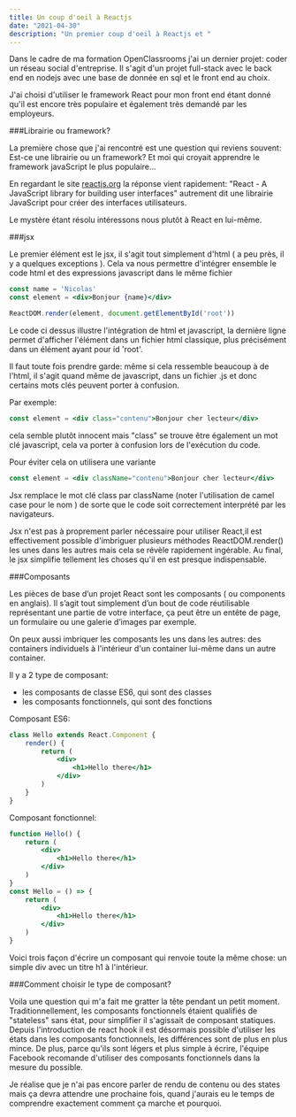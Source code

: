 ```yaml
---
title: Un coup d'oeil à Reactjs
date: "2021-04-30"
description: "Un premier coup d'oeil à Reactjs et "
---
```


Dans le cadre de ma formation OpenClassrooms j'ai un dernier projet: coder un réseau social d'entreprise. Il s'agit  d'un projet full-stack avec le back end en nodejs avec une base de donnée en sql et le front end au choix. 

J'ai choisi d'utiliser le framework React pour mon front end étant donné qu'il est encore très populaire et également très demandé par les employeurs.

###Librairie ou framework?

La première chose que j'ai rencontré est une question qui reviens souvent: 
Est-ce une librairie ou un framework?
Et moi qui croyait apprendre le framework javaScript le plus populaire... 

En regardant le site [reactjs.org](http://reactjs.org) la réponse vient rapidement: "React - A JavaScript library for building user interfaces" autrement dit une librairie JavaScript pour créer des interfaces utilisateurs.

Le mystère étant résolu intéressons nous plutôt à React en lui-même.

###jsx

Le premier élément est le jsx, il s'agit tout simplement d'html ( a peu près, il y a quelques exceptions ). Cela va nous permettre d'intégrer ensemble le code html et des expressions javascript dans le même fichier

```jsx
const name = 'Nicolas'
const element = <div>Bonjour {name}</div>

ReactDOM.render(element, document.getElementById('root'))
```

Le code ci dessus illustre l'intégration de html et javascript, la dernière ligne permet d'afficher l'élément dans un fichier html classique, plus précisément dans un élément ayant pour id 'root'.

Il faut toute fois prendre garde: même si cela ressemble beaucoup à de l'html, il s'agit quand même de javascript, dans un fichier .js et donc certains mots clés peuvent porter à confusion.

Par exemple: 

```jsx
const element = <div class="contenu">Bonjour cher lecteur</div> 
```

cela semble plutôt innocent mais "class" se trouve être également un mot clé javascript, cela va porter à confusion lors de l'exécution du code.

Pour éviter cela on utilisera une variante 

```jsx
const element = <div className="contenu">Bonjour cher lecteur</div> 
```

Jsx remplace le mot clé class par className (noter l'utilisation de camel case pour le nom ) de sorte que le code soit correctement interprété par les navigateurs.

Jsx n'est pas à proprement parler nécessaire pour utiliser React,il est effectivement possible d'imbriguer plusieurs méthodes ReactDOM.render() les unes dans les autres mais cela se révèle rapidement ingérable. Au final, le jsx simplifie tellement les choses qu'il en est presque indispensable.

###Composants

 Les pièces de base d’un projet React sont les composants ( ou components en anglais). Il s’agit tout simplement d’un bout de code réutilisable représentant une partie de votre interface, ça peut être un entête de page, un formulaire ou une galerie d’images par exemple.

On peux aussi imbriquer les composants les uns dans les autres: des containers individuels à l'intérieur d'un container lui-même dans un autre container.

Il y a 2 type de composant:

- les composants de classe ES6, qui sont des classes
- les composants fonctionnels, qui sont des fonctions

Composant ES6:

```jsx
class Hello extends React.Component {
	render() {
		return (
			<div>
				<h1>Hello there</h1>
			</div>
		)
	}
}
```

Composant fonctionnel:

```jsx
function Hello() {
    return (
        <div>
            <h1>Hello there</h1>
        </div>
    )
}
const Hello = () => {
	return (
		<div>
			<h1>Hello there</h1>
		</div>
	)
}
```
Voici trois façon d'écrire un composant qui renvoie toute la même chose: un simple div avec un titre h1 à l'intérieur.

###Comment choisir le type de composant?

Voila une question qui m'a fait me gratter la tête pendant un petit moment. 
Traditionnellement, les composants fonctionnels étaient qualifiés de "stateless" sans état, pour simplifier il s'agissait de composant statiques. 
Depuis l'introduction de react hook il est désormais possible d'utiliser les états dans les composants fonctionnels, les différences sont de plus en plus mince. De plus, parce qu'ils sont légers et plus simple à écrire, l'équipe Facebook recomande d'utiliser des composants fonctionnels dans la mesure du possible.

Je réalise que je n'ai pas encore parler de rendu de contenu ou des states mais ça devra attendre une prochaine fois, quand j'aurais eu le temps de comprendre exactement comment ça marche et pourquoi.
